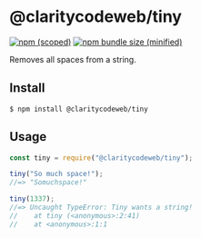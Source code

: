 # @claritycodeweb/tiny

[![npm (scoped)](https://img.shields.io/npm/v/@claritycodeweb/tiny.svg)](https://www.npmjs.com/package/@bamblehorse/tiny)
[![npm bundle size (minified)](https://img.shields.io/bundlephobia/min/@claritycodeweb/tiny.svg)](https://www.npmjs.com/package/@bamblehorse/tiny)

Removes all spaces from a string.

## Install

```
$ npm install @claritycodeweb/tiny
```

## Usage

```js
const tiny = require("@claritycodeweb/tiny");

tiny("So much space!");
//=> "Somuchspace!"

tiny(1337);
//=> Uncaught TypeError: Tiny wants a string!
//    at tiny (<anonymous>:2:41)
//    at <anonymous>:1:1
```